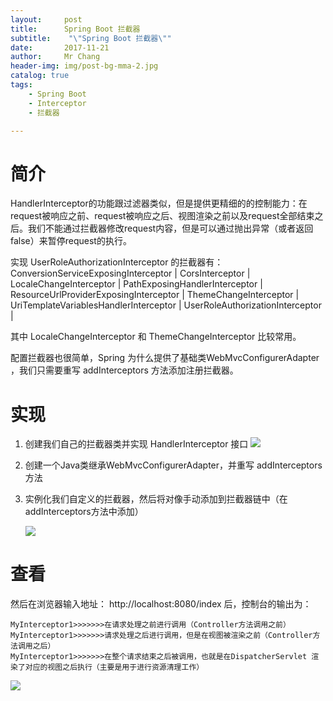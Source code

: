 ```yaml
---
layout:     post
title:     	Spring Boot 拦截器
subtitle:    "\"Spring Boot 拦截器\""
date:       2017-11-21
author:     Mr Chang
header-img: img/post-bg-mma-2.jpg
catalog: true
tags:
    - Spring Boot 
    - Interceptor
    - 拦截器

---
```




# 简介

HandlerInterceptor的功能跟过滤器类似，但是提供更精细的的控制能力：在request被响应之前、request被响应之后、视图渲染之前以及request全部结束之后。我们不能通过拦截器修改request内容，但是可以通过抛出异常（或者返回false）来暂停request的执行。


实现 UserRoleAuthorizationInterceptor 的拦截器有： 
ConversionServiceExposingInterceptor |
CorsInterceptor |
LocaleChangeInterceptor |
PathExposingHandlerInterceptor |
ResourceUrlProviderExposingInterceptor |
ThemeChangeInterceptor |
UriTemplateVariablesHandlerInterceptor |
UserRoleAuthorizationInterceptor |

其中 LocaleChangeInterceptor 和 ThemeChangeInterceptor 比较常用。

配置拦截器也很简单，Spring 为什么提供了基础类WebMvcConfigurerAdapter ，我们只需要重写 addInterceptors 方法添加注册拦截器。


# 实现

1. 创建我们自己的拦截器类并实现 HandlerInterceptor 接口
   ![](https://cdn-blog.oss-cn-beijing.aliyuncs.com/17-11-21/6722144.jpg)

2. 创建一个Java类继承WebMvcConfigurerAdapter，并重写 addInterceptors 方法
3. 实例化我们自定义的拦截器，然后将对像手动添加到拦截器链中（在addInterceptors方法中添加）

   ![](https://cdn-blog.oss-cn-beijing.aliyuncs.com/17-11-21/24765173.jpg)
	
	
# 查看

然后在浏览器输入地址： http://localhost:8080/index 后，控制台的输出为：

	MyInterceptor1>>>>>>>在请求处理之前进行调用（Controller方法调用之前）
	MyInterceptor1>>>>>>>请求处理之后进行调用，但是在视图被渲染之前（Controller方法调用之后）
	MyInterceptor1>>>>>>>在整个请求结束之后被调用，也就是在DispatcherServlet 渲染了对应的视图之后执行（主要是用于进行资源清理工作）

![](https://cdn-blog.oss-cn-beijing.aliyuncs.com/17-11-21/46078190.jpg)